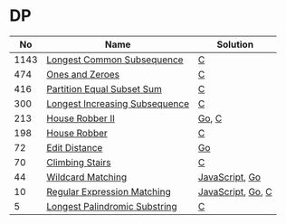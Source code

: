 # DP
| No | Name | Solution |
| -- | -- | -- |
1143 | [Longest Common Subsequence](https://leetcode.cn/problems/Longest-Common-Subsequence) | [C](../.././solutions/algrithoms/Longest%20Common%20Subsequence/dp.c)
474 | [Ones and Zeroes](https://leetcode.cn/problems/Ones-and-Zeroes) | [C](../.././solutions/algrithoms/Ones%20and%20Zeroes/dp.c)
416 | [Partition Equal Subset Sum](https://leetcode.cn/problems/Partition-Equal-Subset-Sum) | [C](../.././solutions/algrithoms/Partition%20Equal%20Subset%20Sum/dp.c)
300 | [Longest Increasing Subsequence](https://leetcode.cn/problems/Longest-Increasing-Subsequence) | [C](../.././solutions/algrithoms/Longest%20Increasing%20Subsequence/dp.c)
213 | [House Robber II](https://leetcode.cn/problems/House-Robber-II) | [Go](../.././solutions/algrithoms/House%20Robber%20II/dp.go), [C](../.././solutions/algrithoms/House%20Robber%20II/dp.c)
198 | [House Robber](https://leetcode.cn/problems/House-Robber) | [C](../.././solutions/algrithoms/House%20Robber/dp.c)
72 | [Edit Distance](https://leetcode.cn/problems/Edit-Distance) | [Go](../.././solutions/algrithoms/Edit%20Distance/dp.go)
70 | [Climbing Stairs](https://leetcode.cn/problems/Climbing-Stairs) | [C](../.././solutions/algrithoms/Climbing%20Stairs/dp.c)
44 | [Wildcard Matching](https://leetcode.cn/problems/Wildcard-Matching) | [JavaScript](../.././solutions/algrithoms/Wildcard%20Matching/dp.js), [Go](../.././solutions/algrithoms/Wildcard%20Matching/dp.go)
10 | [Regular Expression Matching](https://leetcode.cn/problems/Regular-Expression-Matching) | [JavaScript](../.././solutions/algrithoms/Regular%20Expression%20Matching/dp.js), [Go](../.././solutions/algrithoms/Regular%20Expression%20Matching/dp.go), [C](../.././solutions/algrithoms/Regular%20Expression%20Matching/dp.c)
5 | [Longest Palindromic Substring](https://leetcode.cn/problems/Longest-Palindromic-Substring) | [C](../.././solutions/algrithoms/Longest%20Palindromic%20Substring/dp.c)

